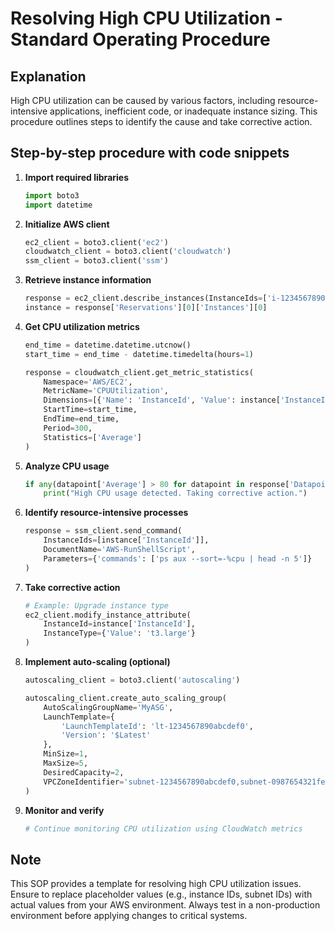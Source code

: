 # Resolving High CPU Utilization - Standard Operating Procedure

## Explanation
High CPU utilization can be caused by various factors, including resource-intensive applications, inefficient code, or inadequate instance sizing. This procedure outlines steps to identify the cause and take corrective action.

## Step-by-step procedure with code snippets

1. **Import required libraries**
   ```python
   import boto3
   import datetime
   ```

2. **Initialize AWS client**
   ```python
   ec2_client = boto3.client('ec2')
   cloudwatch_client = boto3.client('cloudwatch')
   ssm_client = boto3.client('ssm')
   ```

3. **Retrieve instance information**
   ```python
   response = ec2_client.describe_instances(InstanceIds=['i-1234567890abcdef0'])
   instance = response['Reservations'][0]['Instances'][0]
   ```

4. **Get CPU utilization metrics**
   ```python
   end_time = datetime.datetime.utcnow()
   start_time = end_time - datetime.timedelta(hours=1)
   
   response = cloudwatch_client.get_metric_statistics(
       Namespace='AWS/EC2',
       MetricName='CPUUtilization',
       Dimensions=[{'Name': 'InstanceId', 'Value': instance['InstanceId']}],
       StartTime=start_time,
       EndTime=end_time,
       Period=300,
       Statistics=['Average']
   )
   ```

5. **Analyze CPU usage**
   ```python
   if any(datapoint['Average'] > 80 for datapoint in response['Datapoints']):
       print("High CPU usage detected. Taking corrective action.")
   ```

6. **Identify resource-intensive processes**
   ```python
   response = ssm_client.send_command(
       InstanceIds=[instance['InstanceId']],
       DocumentName='AWS-RunShellScript',
       Parameters={'commands': ['ps aux --sort=-%cpu | head -n 5']}
   )
   ```

7. **Take corrective action**
   ```python
   # Example: Upgrade instance type
   ec2_client.modify_instance_attribute(
       InstanceId=instance['InstanceId'],
       InstanceType={'Value': 't3.large'}
   )
   ```

8. **Implement auto-scaling (optional)**
   ```python
   autoscaling_client = boto3.client('autoscaling')
   
   autoscaling_client.create_auto_scaling_group(
       AutoScalingGroupName='MyASG',
       LaunchTemplate={
           'LaunchTemplateId': 'lt-1234567890abcdef0',
           'Version': '$Latest'
       },
       MinSize=1,
       MaxSize=5,
       DesiredCapacity=2,
       VPCZoneIdentifier='subnet-1234567890abcdef0,subnet-0987654321fedcba0'
   )
   ```

9. **Monitor and verify**
   ```python
   # Continue monitoring CPU utilization using CloudWatch metrics
   ```

## Note
This SOP provides a template for resolving high CPU utilization issues. Ensure to replace placeholder values (e.g., instance IDs, subnet IDs) with actual values from your AWS environment. Always test in a non-production environment before applying changes to critical systems.
